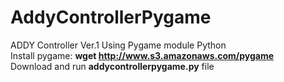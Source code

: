 # AddyControllerPygame
ADDY Controller Ver.1 Using Pygame module Python <br/>
Install pygame: <strong>wget http://www.s3.amazonaws.com/pygame</strong><br>
Download and run <strong>addycontrollerpygame.py</strong> file
